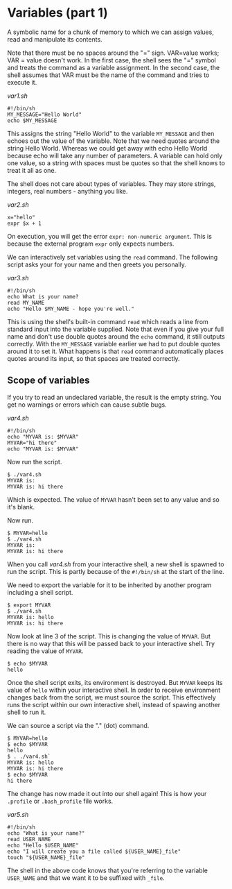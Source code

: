 # Variables (part 1)

A symbolic name for a chunk of memory to which we can assign values, read and manipulate its contents.

Note that there must be no spaces around the "=" sign. VAR=value works; VAR = value doesn't work. In the first case, the
shell sees the "=" symbol and treats the command as a variable assignment. In the second case, the shell assumes that
VAR must be the name of the command and tries to execute it.

_var1.sh_

```
#!/bin/sh
MY_MESSAGE="Hello World"
echo $MY_MESSAGE
```

This assigns the string "Hello World" to the variable `MY_MESSAGE` and then echoes out the value of the variable. Note
that we need quotes around the string Hello World. Whereas we could get away with echo Hello World because echo will
take any number of parameters. A variable can hold only one value, so a string with spaces must be quotes so that the
shell knows to treat it all as one.

The shell does not care about types of variables. They may store strings, integers, real numbers - anything you like.

_var2.sh_

```
x="hello"
expr $x + 1
```

On execution, you will get the error `expr: non-numeric argument`. This is because the external program `expr` only
expects numbers.

We can interactively set variables using the `read` command. The following script asks your for your name and then
greets you personally.

_var3.sh_

```
#!/bin/sh
echo What is your name?
read MY_NAME
echo "Hello $MY_NAME - hope you're well."
```

This is using the shell's built-in command `read` which reads a line from standard input into the variable supplied.
Note that even if you give your full name and don't use double quotes around the `echo` command, it still outputs
correctly. With the `MY_MESSAGE` variable earlier we had to put double quotes around it to set it. What happens is that
`read` command automatically places quotes around its input, so that spaces are treated correctly.

## Scope of variables

If you try to read an undeclared variable, the result is the empty string. You get no warnings or errors which can cause
subtle bugs.

_var4.sh_

```
#!/bin/sh
echo "MYVAR is: $MYVAR"
MYVAR="hi there"
echo "MYVAR is: $MYVAR"
```

Now run the script.

```
$ ./var4.sh
MYVAR is:
MYVAR is: hi there
```

Which is expected. The value of `MYVAR` hasn't been set to any value and so it's blank.

Now run.

```
$ MYVAR=hello
$ ./var4.sh
MYVAR is:
MYVAR is: hi there
```

When you call _var4.sh_ from your interactive shell, a new shell is spawned to run the script. This is partly because of
the `#!/bin/sh` at the start of the line.

We need to export the variable for it to be inherited by another program including a shell script.

```
$ export MYVAR
$ ./var4.sh
MYVAR is: hello
MYVAR is: hi there
```

Now look at line 3 of the script. This is changing the value of `MYVAR`. But there is no way that this will be passed
back to your interactive shell. Try reading the value of `MYVAR`.

```
$ echo $MYVAR
hello
```

Once the shell script exits, its environment is destroyed. But `MYVAR` keeps its value of `hello` within your
interactive shell. In order to receive environment changes back from the script, we must source the script. This
effectively runs the script within our own interactive shell, instead of spawing another shell to run it.

We can source a script via the "." (dot) command.

```
$ MYVAR=hello
$ echo $MYVAR
hello
$ . ./var4.sh`
MYVAR is: hello
MYVAR is: hi there
$ echo $MYVAR
hi there
```

The change has now made it out into our shell again! This is how your `.profile` or `.bash_profile` file works.

_var5.sh_

```
#!/bin/sh
echo "What is your name?"
read USER_NAME
echo "Hello $USER_NAME"
echo "I will create you a file called ${USER_NAME}_file"
touch "${USER_NAME}_file"
```

The shell in the above code knows that you're referring to the variable `USER_NAME` and that we want it to be suffixed
with `_file`.
